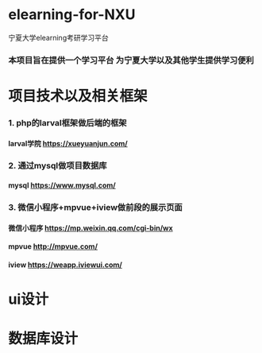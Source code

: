 # elearning-for-NXU
宁夏大学elearning考研学习平台
### 本项目旨在提供一个学习平台 为宁夏大学以及其他学生提供学习便利
# 项目技术以及相关框架
### 1. php的larval框架做后端的框架
####   larval学院 https://xueyuanjun.com/
### 2. 通过mysql做项目数据库
####    mysql  https://www.mysql.com/
### 3. 微信小程序+mpvue+iview做前段的展示页面
####    微信小程序 https://mp.weixin.qq.com/cgi-bin/wx
####    mpvue http://mpvue.com/
####    iview https://weapp.iviewui.com/
# ui设计

# 数据库设计
